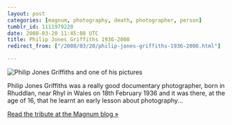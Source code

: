 ```yaml
---
layout: post
categories: [magnum, photography, death, photographer, person]
tumblr_id: 1111979220  
date: 2008-03-20 11:45:08 UTC
title: Philip Jones Griffiths 1936-2008
redirect_from: ["/2008/03/20/philip-jones-griffiths-1936-2008.html"]

---
```


<img src='/attachments/2008/03/philip-jones-griffiths.jpg' alt='Philip Jones Griffiths and one of his pictures' />

Philip Jones Griffiths was a really good documentary photographer, born in Rhuddlan, near Rhyl in Wales on 18th February 1936 and it was there, at the age of 16, that he learnt an early lesson about photography...

<a href="http://blog.magnumphotos.com/2008/03/philip_jones_griffiths_1936-2008.html">Read the tribute at the Magnum blog »</a>
